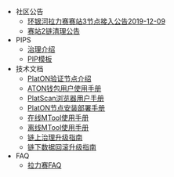 - 社区公告
	- [环银河拉力赛赛站3节点接入公告2019-12-09](/zh-cn/galaxyRally/announcement/环银河拉力赛赛站3节点接入公告2019-12-09.md)
	- [赛站2链清理公告](/zh-cn/galaxyRally/announcement/赛站2链清理公告.md)
- PIPS
  - [治理介绍](/zh-cn/galaxyRally/PIPs/PIP-1.md)
  - [PIP模板](/zh-cn/galaxyRally/templates/Upgrade-template.md)
- 技术文档
	- [PlatON验证节点介绍](/zh-cn/galaxyRally/technologies/PlatON验证节点介绍.md)
	- [ATON钱包用户使用手册](/zh-cn/galaxyRally/technologies/ATON钱包用户使用手册.md)
	- [PlatScan浏览器用户手册](/zh-cn/galaxyRally/technologies/PlatScan浏览器用户手册.md)
	- [PlatON节点安装部署手册](/zh-cn/galaxyRally/technologies/PlatON节点安装部署手册.md)
	- [在线MTool使用手册](/zh-cn/galaxyRally/technologies/在线MTool使用手册.md)
	- [离线MTool使用手册](/zh-cn/galaxyRally/technologies/离线MTool使用手册.md)
	- [链上治理升级指南](/zh-cn/galaxyRally/technologies/链上治理升级指南.md)
	- [链下数据回滚升级指南](/zh-cn/galaxyRally/technologies/链下数据回滚升级指南.md)
- FAQ
	- [拉力赛FAQ](/zh-cn/galaxyRally/FAQ.md)
